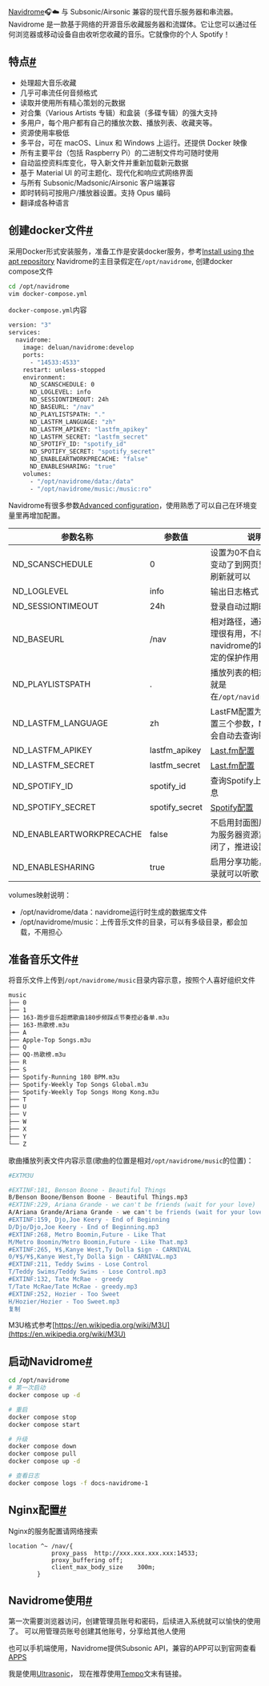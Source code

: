 
[Navidrome](https://github.com/navidrome/navidrome/)🎧☁️ 与 Subsonic/Airsonic 兼容的现代音乐服务器和串流器。
Navidrome 是一款基于网络的开源音乐收藏服务器和流媒体。它让您可以通过任何浏览器或移动设备自由收听您收藏的音乐。它就像你的个人 Spotify！

## 特点[#](https://bytejog.com/posts/linux/navidrome/#%E7%89%B9%E7%82%B9)

- 处理超大音乐收藏
- 几乎可串流任何音频格式
- 读取并使用所有精心策划的元数据
- 对合集（Various Artists 专辑）和盒装（多碟专辑）的强大支持
- 多用户，每个用户都有自己的播放次数、播放列表、收藏夹等。
- 资源使用率极低
- 多平台，可在 macOS、Linux 和 Windows 上运行。还提供 Docker 映像
- 所有主要平台（包括 Raspberry Pi）的二进制文件均可随时使用
- 自动监控资料库变化，导入新文件并重新加载新元数据
- 基于 Material UI 的可主题化、现代化和响应式网络界面
- 与所有 Subsonic/Madsonic/Airsonic 客户端兼容
- 即时转码可按用户/播放器设置。支持 Opus 编码
- 翻译成各种语言


## 创建docker文件[#](https://bytejog.com/posts/linux/navidrome/#%E5%88%9B%E5%BB%BAdocker%E6%96%87%E4%BB%B6)

采用Docker形式安装服务，准备工作是安装docker服务，参考[Install using the apt repository](https://docs.docker.com/engine/install/debian/#install-using-the-repository)
Navidrome的主目录假定在`/opt/navidrome`, 创建docker compose文件

```bash
cd /opt/navidrome
vim docker-compose.yml
```

`docker-compose.yml`内容

```dockerfile
version: "3"
services:
  navidrome:
    image: deluan/navidrome:develop
    ports:
      - "14533:4533"
    restart: unless-stopped
    environment:
      ND_SCANSCHEDULE: 0
      ND_LOGLEVEL: info
      ND_SESSIONTIMEOUT: 24h
      ND_BASEURL: "/nav"
      ND_PLAYLISTSPATH: "."
      ND_LASTFM_LANGUAGE: "zh"
      ND_LASTFM_APIKEY: "lastfm_apikey"
      ND_LASTFM_SECRET: "lastfm_secret"
      ND_SPOTIFY_ID: "spotify_id"
      ND_SPOTIFY_SECRET: "spotify_secret"
      ND_ENABLEARTWORKPRECACHE: "false"
      ND_ENABLESHARING: "true"
    volumes:
      - "/opt/navidrome/data:/data"
      - "/opt/navidrome/music:/music:ro"
```

Navidrome有很多参数[Advanced configuration](https://www.navidrome.org/docs/usage/configuration-options/#advanced-configuration)，使用熟悉了可以自己在环境变量里再增加配置。

| 参数名称 | 参数值 | 说明 |
| ---|---|--- |
| ND_SCANSCHEDULE | 0 | 设置为0不自动扫描，有变动了到网页里点击快速刷新就可以 |
| ND_LOGLEVEL | info | 输出日志格式 |
| ND_SESSIONTIMEOUT | 24h | 登录自动过期时间 |
| ND_BASEURL | /nav | 相对路径，通过nginx代理很有用，不暴露navidrome的端口，有一定的保护作用 |
| ND_PLAYLISTSPATH | . | 播放列表的相对路径，也就是在`/opt/navidrome/music` |
| ND_LASTFM_LANGUAGE | zh | LastFM配置为中文，配置三个参数，Navidrome 会自动去查询歌手的信息 |
| ND_LASTFM_APIKEY | lastfm_apikey | [Last.fm配置](https://www.navidrome.org/docs/usage/external-integrations/#lastfm) |
| ND_LASTFM_SECRET | lastfm_secret | [Last.fm配置](https://www.navidrome.org/docs/usage/external-integrations/#lastfm) |
| ND_SPOTIFY_ID | spotify_id | 查询Spotify上的歌手信息 |
| ND_SPOTIFY_SECRET | spotify_secret | [Spotify配置](https://www.navidrome.org/docs/usage/external-integrations/#spotify) |
| ND_ENABLEARTWORKPRECACHE | false | 不启用封面图片缓存，因为服务器资源紧张，就关闭了，推进设置为`true` |
| ND_ENABLESHARING | true | 启用分享功能，可以不登录就可以听歌 |

volumes映射说明：

- /opt/navidrome/data：navidrome运行时生成的数据库文件
- /opt/navidrome/music：上传音乐文件的目录，可以有多级目录，都会加载，不用担心

## 准备音乐文件[#](https://bytejog.com/posts/linux/navidrome/#%E5%87%86%E5%A4%87%E9%9F%B3%E4%B9%90%E6%96%87%E4%BB%B6)

将音乐文件上传到`/opt/navidrome/music`目录内容示意，按照个人喜好组织文件

```bash
music
├── 0
├── 1
├── 163-跑步音乐超燃歌曲180步频踩点节奏控必备单.m3u
├── 163-热歌榜.m3u
├── A
├── Apple-Top Songs.m3u
├── Q
├── QQ-热歌榜.m3u
├── R
├── S
├── Spotify-Running 180 BPM.m3u
├── Spotify-Weekly Top Songs Global.m3u
├── Spotify-Weekly Top Songs Hong Kong.m3u
├── T
├── U
├── V
├── W
├── X
├── Y
└── Z
```


歌曲播放列表文件内容示意(歌曲的位置是相对`/opt/navidrome/music`的位置)：
```bash
#EXTM3U

#EXTINF:181, Benson Boone - Beautiful Things
B/Benson Boone/Benson Boone - Beautiful Things.mp3
#EXTINF:229, Ariana Grande - we can't be friends (wait for your love)
A/Ariana Grande/Ariana Grande - we can't be friends (wait for your love).mp3
#EXTINF:159, Djo,Joe Keery - End of Beginning
D/Djo/Djo,Joe Keery - End of Beginning.mp3
#EXTINF:268, Metro Boomin,Future - Like That
M/Metro Boomin/Metro Boomin,Future - Like That.mp3
#EXTINF:265, ¥$,Kanye West,Ty Dolla $ign - CARNIVAL
0/¥$/¥$,Kanye West,Ty Dolla $ign - CARNIVAL.mp3
#EXTINF:211, Teddy Swims - Lose Control
T/Teddy Swims/Teddy Swims - Lose Control.mp3
#EXTINF:132, Tate McRae - greedy
T/Tate McRae/Tate McRae - greedy.mp3
#EXTINF:252, Hozier - Too Sweet
H/Hozier/Hozier - Too Sweet.mp3
复制
```


M3U格式参考[https://en.wikipedia.org/wiki/M3U](https://en.wikipedia.org/wiki/M3U)

## 启动Navidrome[#](https://bytejog.com/posts/linux/navidrome/#%E5%90%AF%E5%8A%A8navidrome)

```bash
cd /opt/navidrome
# 第一次启动
docker compose up -d

# 重启
docker compose stop
docker compose start

# 升级
docker compose down
docker compose pull
docker compose up -d

# 查看日志
docker compose logs -f docs-navidrome-1
```

## Nginx配置[#](https://bytejog.com/posts/linux/navidrome/#nginx%E9%85%8D%E7%BD%AE)

Nginx的服务配置请网络搜索

```nginx
location ^~ /nav/{
            proxy_pass  http://xxx.xxx.xxx.xxx:14533;
            proxy_buffering off;
            client_max_body_size    300m;
        }
```

## Navidrome使用[#](https://bytejog.com/posts/linux/navidrome/#navidrome%E4%BD%BF%E7%94%A8)

第一次需要浏览器访问，创建管理员账号和密码，后续进入系统就可以愉快的使用了。
可以用管理员账号创建其他账号，分享给其他人使用

也可以手机端使用，Navidrome提供Subsonic API，兼容的APP可以到官网查看[APPS](https://www.navidrome.org/docs/overview/#apps)

我是使用[Ultrasonic](https://ultrasonic.gitlab.io/)， 现在推荐使用[Tempo](https://github.com/CappielloAntonio/tempo)文末有链接。

